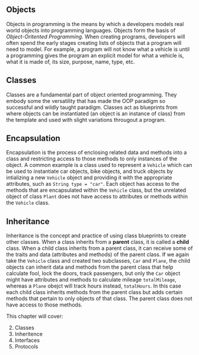 ## Objects

Objects in programming is the means by which a developers models real world objects into programming languages. Objects form the basis of *Object-Oritented Programming*. When creating programs, developers will often spend the early stages creating lists of objects that a program will need to model. For example, a program will not know what a vehicle is until a programming gives the program an explicit model for what a vehicle is, what it is made of, its size, purpose, name, type, etc. 

## Classes 

Classes are a fundamental part of object oriented programming. They embody some the versatility that has made the OOP paradigm so successful and wildly taught paradigm. Classes act as blueprints from where objects can be instantiated (an object is an instance of class) from the template and used with slight variations througout a program. 

## Encapsulation

Encapsulation is the process of enclosing related data and methods into a class and restricting access to those methods to only instances of the object. A common example is a class used to represent a  `Vehicle` which can be used to instantiate car objects, bike objects, and truck objects by intializing a new `Vehicle` object and providing it with the appropriate attributes, such as `String type = "car"`. Each object has access to the methods that are encapsulated within the `Vehicle` class, but the unrelated object of class `Plant` does not have access to attributes or methods within the `Vehicle` class. 

## Inheritance

Inheritance is the concept and practice of using class blueprints to create other classes. When a class inherits from a **parent** class, it is called a **child** class. When a child class inherits from a parent class, it can receive some of the traits and data (attributes and methods) of the parent class. If we again take the `Vehicle` class and created two subclasses, `Car` and `Plane`, the child objects can inherit data and methods from the parent class that help calculate fool, lock the doors, track passengers, but only the `Car` object might have attributes and methods to calculate mileage `totalMileage`, whereas a `Plane` obejct will track hours instead, `totalHours`. In this case each child class inherits methods from the parent class but adds certain methods that pertain to only objects of that class. The parent class does not have access to those methods.

This chapter will cover: 

2. Classes
2. Inheritence
3. Interfaces
4. Protocols

